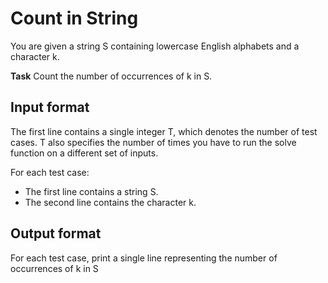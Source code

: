 # Count in String

You are given a string S containing lowercase English alphabets and a character k.

**Task** Count the number of occurrences of k in S.

## Input format

The first line contains a single integer T, which denotes the number of test cases. T also specifies the number of times you have to run the solve function on a different set of inputs.

For each test case:

- The first line contains a string S.
- The second line contains the character k.

## Output format

For each test case, print a single line representing the number of occurrences of k in S
